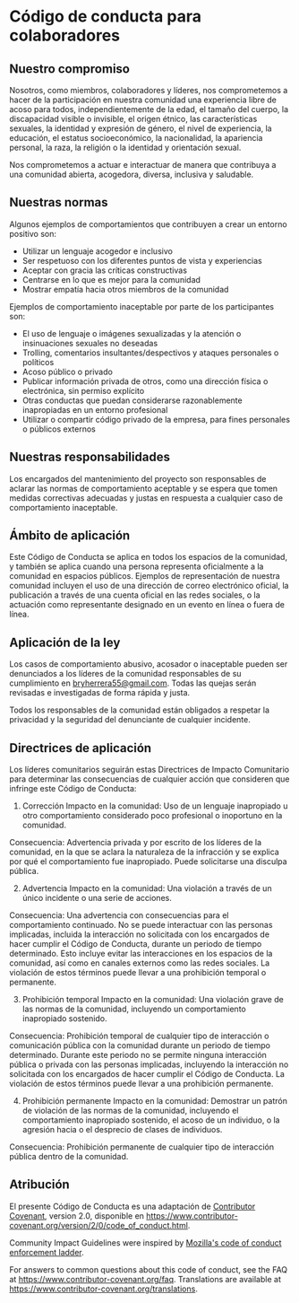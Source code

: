 # Código de conducta para colaboradores
## Nuestro compromiso
Nosotros, como miembros, colaboradores y líderes, nos comprometemos a hacer de la participación en nuestra comunidad una experiencia libre de acoso para todos, independientemente de la edad, el tamaño del cuerpo, la discapacidad visible o invisible, el origen étnico, las características sexuales, la identidad y expresión de género, el nivel de experiencia, la educación, el estatus socioeconómico, la nacionalidad, la apariencia personal, la raza, la religión o la identidad y orientación sexual.

Nos comprometemos a actuar e interactuar de manera que contribuya a una comunidad abierta, acogedora, diversa, inclusiva y saludable.
## Nuestras normas

Algunos ejemplos de comportamientos que contribuyen a crear un entorno positivo son:

- Utilizar un lenguaje acogedor e inclusivo
- Ser respetuoso con los diferentes puntos de vista y experiencias
- Aceptar con gracia las críticas constructivas
- Centrarse en lo que es mejor para la comunidad
- Mostrar empatía hacia otros miembros de la comunidad

Ejemplos de comportamiento inaceptable por parte de los participantes son:

- El uso de lenguaje o imágenes sexualizadas y la atención o insinuaciones sexuales no deseadas
- Trolling, comentarios insultantes/despectivos y ataques personales o políticos
- Acoso público o privado
- Publicar información privada de otros, como una dirección física o electrónica, sin permiso explícito
- Otras conductas que puedan considerarse razonablemente inapropiadas en un entorno profesional
- Utilizar o compartir código privado de la empresa, para fines personales o públicos externos

## Nuestras responsabilidades

Los encargados del mantenimiento del proyecto son responsables de aclarar las normas de comportamiento aceptable y se espera que tomen medidas correctivas adecuadas y justas en respuesta a cualquier caso de comportamiento inaceptable.

## Ámbito de aplicación
Este Código de Conducta se aplica en todos los espacios de la comunidad, y también se aplica cuando una persona representa oficialmente a la comunidad en espacios públicos. Ejemplos de representación de nuestra comunidad incluyen el uso de una dirección de correo electrónico oficial, la publicación a través de una cuenta oficial en las redes sociales, o la actuación como representante designado en un evento en línea o fuera de línea.

## Aplicación de la ley
Los casos de comportamiento abusivo, acosador o inaceptable pueden ser denunciados a los líderes de la comunidad responsables de su cumplimiento en bryherrera55@gmail.com. Todas las quejas serán revisadas e investigadas de forma rápida y justa.

Todos los responsables de la comunidad están obligados a respetar la privacidad y la seguridad del denunciante de cualquier incidente.

## Directrices de aplicación
Los líderes comunitarios seguirán estas Directrices de Impacto Comunitario para determinar las consecuencias de cualquier acción que consideren que infringe este Código de Conducta:

1. Corrección
Impacto en la comunidad: Uso de un lenguaje inapropiado u otro comportamiento considerado poco profesional o inoportuno en la comunidad.

Consecuencia: Advertencia privada y por escrito de los líderes de la comunidad, en la que se aclara la naturaleza de la infracción y se explica por qué el comportamiento fue inapropiado. Puede solicitarse una disculpa pública.

2. Advertencia
Impacto en la comunidad: Una violación a través de un único incidente o una serie de acciones.

Consecuencia: Una advertencia con consecuencias para el comportamiento continuado. No se puede interactuar con las personas implicadas, incluida la interacción no solicitada con los encargados de hacer cumplir el Código de Conducta, durante un periodo de tiempo determinado. Esto incluye evitar las interacciones en los espacios de la comunidad, así como en canales externos como las redes sociales. La violación de estos términos puede llevar a una prohibición temporal o permanente.

3. Prohibición temporal
Impacto en la comunidad: Una violación grave de las normas de la comunidad, incluyendo un comportamiento inapropiado sostenido.

Consecuencia: Prohibición temporal de cualquier tipo de interacción o comunicación pública con la comunidad durante un periodo de tiempo determinado. Durante este periodo no se permite ninguna interacción pública o privada con las personas implicadas, incluyendo la interacción no solicitada con los encargados de hacer cumplir el Código de Conducta. La violación de estos términos puede llevar a una prohibición permanente.

4. Prohibición permanente
Impacto en la comunidad: Demostrar un patrón de violación de las normas de la comunidad, incluyendo el comportamiento inapropiado sostenido, el acoso de un individuo, o la agresión hacia o el desprecio de clases de individuos.

Consecuencia: Prohibición permanente de cualquier tipo de interacción pública dentro de la comunidad.

## Atribución

El presente Código de Conducta es una adaptación de [Contributor Covenant][homepage],
version 2.0, disponible en
https://www.contributor-covenant.org/version/2/0/code_of_conduct.html.

Community Impact Guidelines were inspired by [Mozilla's code of conduct
enforcement ladder](https://github.com/mozilla/diversity).

[homepage]: https://www.contributor-covenant.org

For answers to common questions about this code of conduct, see the FAQ at
https://www.contributor-covenant.org/faq. Translations are available at
https://www.contributor-covenant.org/translations.
